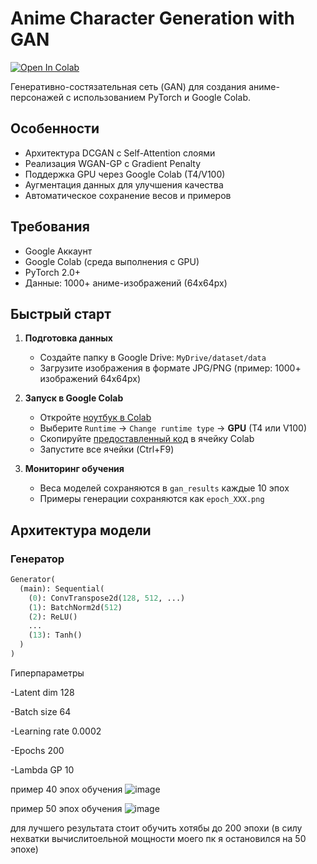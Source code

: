 # Anime Character Generation with GAN

[![Open In Colab](https://colab.research.google.com/assets/colab-badge.svg)](https://colab.research.google.com/github/yourusername/your-repo/blob/main/Anime_GAN.ipynb)

Генеративно-состязательная сеть (GAN) для создания аниме-персонажей с использованием PyTorch и Google Colab.

## Особенности

- Архитектура DCGAN с Self-Attention слоями
- Реализация WGAN-GP с Gradient Penalty
- Поддержка GPU через Google Colab (T4/V100)
- Аугментация данных для улучшения качества
- Автоматическое сохранение весов и примеров

## Требования

- Google Аккаунт
- Google Colab (среда выполнения с GPU)
- PyTorch 2.0+
- Данные: 1000+ аниме-изображений (64x64px)

## Быстрый старт

1. **Подготовка данных**
   - Создайте папку в Google Drive: `MyDrive/dataset/data`
   - Загрузите изображения в формате JPG/PNG (пример: 1000+ изображений 64x64px)

2. **Запуск в Google Colab**
   - Откройте [ноутбук в Colab](https://colab.research.google.com/)
   - Выберите `Runtime` → `Change runtime type` → **GPU** (T4 или V100)
   - Скопируйте [предоставленный код](#код) в ячейку Colab
   - Запустите все ячейки (Ctrl+F9)

3. **Мониторинг обучения**
   - Веса моделей сохраняются в `gan_results` каждые 10 эпох
   - Примеры генерации сохраняются как `epoch_XXX.png`

## Архитектура модели

### Генератор
```python
Generator(
  (main): Sequential(
    (0): ConvTranspose2d(128, 512, ...)
    (1): BatchNorm2d(512)
    (2): ReLU()
    ...
    (13): Tanh()
  )
)
```
Гиперпараметры

-Latent dim	128

-Batch size	64

-Learning rate	0.0002

-Epochs	200

-Lambda GP	10

пример 40 эпох обучения
![image](https://github.com/user-attachments/assets/340c6990-3a62-461b-a29e-b9d4f5dd9f87)

пример 50 эпох обучения
![image](https://github.com/user-attachments/assets/797cb75f-cac8-408b-a1d9-45bdd2108865)

для лучшего результата стоит обучить хотябы до 200 эпохи (в силу нехватки вычислитоельной мощности моего пк я остановился на 50 эпохе)
